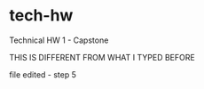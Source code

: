 # tech-hw
Technical HW 1 - Capstone

THIS IS DIFFERENT FROM WHAT I TYPED BEFORE


file edited - step 5

